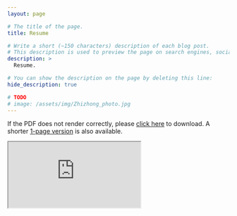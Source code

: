 ```yaml
---
layout: page

# The title of the page.
title: Resume

# Write a short (~150 characters) description of each blog post.
# This description is used to preview the page on search engines, social media, etc.
description: >
  Resume.

# You can show the description on the page by deleting this line:
hide_description: true

# TODO
# image: /assets/img/Zhizhong_photo.jpg
---
```


If the PDF does not render correctly, please [click here](/assets/Zhizhong_Resume_long.pdf) to download. A shorter [1-page version](/assets/Zhizhong_Resume_short.pdf) is also available.
<div style="width: 100%; height:0; padding-top: 130%; position:relative">
<object data="/assets/Zhizhong_Resume_long.pdf#toolbar=0&navpanes=0&scrollbar=0&statusbar=0&messages=0&scrollbar=0" type="application/pdf" style="width: 100%; height: 100%; top:0; left:0; position: absolute">
    <iframe src="https://docs.google.com/viewer?url=https%3A%2F%2Fzhizhongli.vision%2Fassets%2FZhizhong_Resume_long.pdf&embedded=true"></iframe>
</object>
</div>
